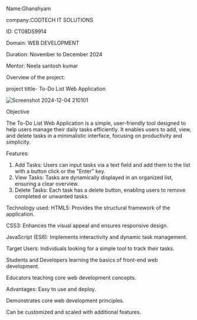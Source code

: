 Name:Ghanshyam

company:CODTECH IT SOLUTIONS

ID: CT08DS9914

Domain: WEB DEVELOPMENT

Duration:  November to December 2024

Mentor: Neela santosh kumar

Overview of the project:

project tittle- To-Do List Web Application

![Screenshot 2024-12-04 210101](https://github.com/user-attachments/assets/9d1a0a56-8c6a-4c75-8c85-cb521f2aea5f)


Objective

The To-Do List Web Application is a simple, user-friendly tool designed to help users manage their daily tasks efficiently. It enables users to add, view, and delete tasks in a minimalistic interface, focusing on productivity and simplicity.

Features:
1. Add Tasks: Users can input tasks via a text field and add them to the list with a button click or the "Enter" key.
2. View Tasks: Tasks are dynamically displayed in an organized list, ensuring a clear overview.
3. Delete Tasks: Each task has a delete button, enabling users to remove completed or unwanted tasks.

Technology used:
HTML5: Provides the structural framework of the application.

CSS3: Enhances the visual appeal and ensures responsive design.

JavaScript (ES6): Implements interactivity and dynamic task management.

Target Users:
Individuals looking for a simple tool to track their tasks.

Students and Developers learning the basics of front-end web development.

Educators teaching core web development concepts.

Advantages:
Easy to use and deploy.

Demonstrates core web development principles.

Can be customized and scaled with additional features.
